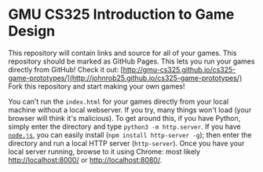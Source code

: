# GMU CS325 Introduction to Game Design

This repository will contain links and source for all of your games.
This repository should be marked as GitHub Pages. This lets you run your games directly from GitHub!
Check it out: [http://gmu-cs325.github.io/cs325-game-prototypes/](http://johnrob25.github.io/cs325-game-prototypes/)
Fork this repository and start making your own games!

You can't run the `index.html` for your games directly from your local machine without a local webserver.
If you try, many things won't load (your browser will think it's malicious).
To get around this, if you have Python, simply enter the directory and
type `python3 -m http.server`.
If you have [`node.js`](http://nodejs.org/), you can easily install (`npm install http-server -g`);
then enter the directory and run a local HTTP server (`http-server`).
Once you have your local server running, browse to it using Chrome:
most likely [http://localhost:8000/](http://localhost:8000/) or [http://localhost:8080/](http://localhost:8080/).
